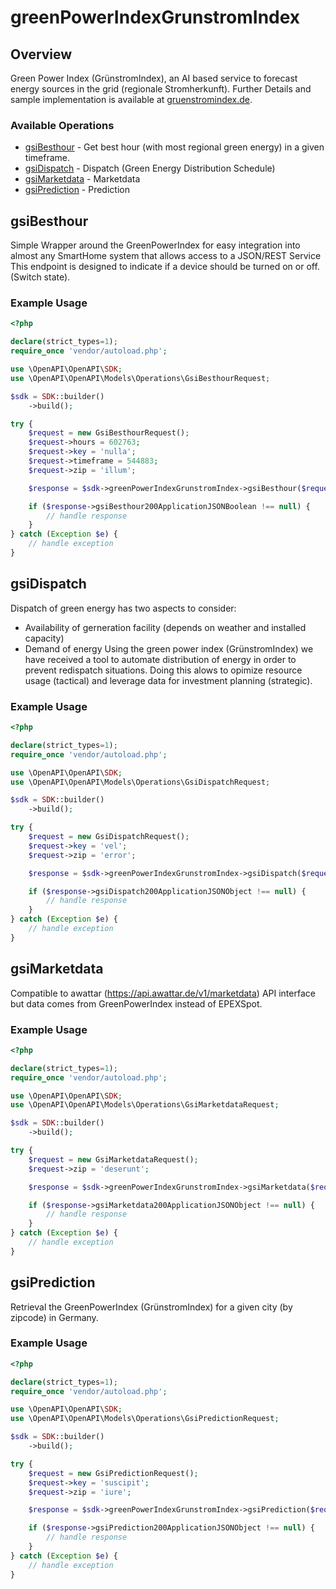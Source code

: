 # greenPowerIndexGrunstromIndex

## Overview

Green Power Index (GrünstromIndex), an AI based service to forecast energy sources in the grid (regionale Stromherkunft).
Further Details and sample implementation is available at [gruenstromindex.de](https://www.gruenstromindex.de/).


### Available Operations

* [gsiBesthour](#gsibesthour) - Get best hour (with most regional green energy) in a given timeframe.
* [gsiDispatch](#gsidispatch) - Dispatch (Green Energy Distribution Schedule)
* [gsiMarketdata](#gsimarketdata) - Marketdata
* [gsiPrediction](#gsiprediction) - Prediction

## gsiBesthour

Simple Wrapper around the GreenPowerIndex for easy integration into almost any SmartHome system that allows access to a JSON/REST Service This endpoint is designed to indicate if a device should be turned on or off. (Switch state).


### Example Usage

```php
<?php

declare(strict_types=1);
require_once 'vendor/autoload.php';

use \OpenAPI\OpenAPI\SDK;
use \OpenAPI\OpenAPI\Models\Operations\GsiBesthourRequest;

$sdk = SDK::builder()
    ->build();

try {
    $request = new GsiBesthourRequest();
    $request->hours = 602763;
    $request->key = 'nulla';
    $request->timeframe = 544883;
    $request->zip = 'illum';

    $response = $sdk->greenPowerIndexGrunstromIndex->gsiBesthour($request);

    if ($response->gsiBesthour200ApplicationJSONBoolean !== null) {
        // handle response
    }
} catch (Exception $e) {
    // handle exception
}
```

## gsiDispatch

Dispatch of green energy has two aspects to consider:
  - Availability of gerneration facility (depends on weather and installed capacity)
  - Demand of energy
Using the green power index (GrünstromIndex) we have received a tool to automate distribution of energy in order to prevent redispatch situations. Doing this alows to opimize resource usage (tactical) and leverage data for investment planning (strategic).


### Example Usage

```php
<?php

declare(strict_types=1);
require_once 'vendor/autoload.php';

use \OpenAPI\OpenAPI\SDK;
use \OpenAPI\OpenAPI\Models\Operations\GsiDispatchRequest;

$sdk = SDK::builder()
    ->build();

try {
    $request = new GsiDispatchRequest();
    $request->key = 'vel';
    $request->zip = 'error';

    $response = $sdk->greenPowerIndexGrunstromIndex->gsiDispatch($request);

    if ($response->gsiDispatch200ApplicationJSONObject !== null) {
        // handle response
    }
} catch (Exception $e) {
    // handle exception
}
```

## gsiMarketdata

Compatible to awattar (https://api.awattar.de/v1/marketdata) API interface but data comes from GreenPowerIndex instead of EPEXSpot.


### Example Usage

```php
<?php

declare(strict_types=1);
require_once 'vendor/autoload.php';

use \OpenAPI\OpenAPI\SDK;
use \OpenAPI\OpenAPI\Models\Operations\GsiMarketdataRequest;

$sdk = SDK::builder()
    ->build();

try {
    $request = new GsiMarketdataRequest();
    $request->zip = 'deserunt';

    $response = $sdk->greenPowerIndexGrunstromIndex->gsiMarketdata($request);

    if ($response->gsiMarketdata200ApplicationJSONObject !== null) {
        // handle response
    }
} catch (Exception $e) {
    // handle exception
}
```

## gsiPrediction

Retrieval the GreenPowerIndex (GrünstromIndex) for a given city (by zipcode) in Germany.


### Example Usage

```php
<?php

declare(strict_types=1);
require_once 'vendor/autoload.php';

use \OpenAPI\OpenAPI\SDK;
use \OpenAPI\OpenAPI\Models\Operations\GsiPredictionRequest;

$sdk = SDK::builder()
    ->build();

try {
    $request = new GsiPredictionRequest();
    $request->key = 'suscipit';
    $request->zip = 'iure';

    $response = $sdk->greenPowerIndexGrunstromIndex->gsiPrediction($request);

    if ($response->gsiPrediction200ApplicationJSONObject !== null) {
        // handle response
    }
} catch (Exception $e) {
    // handle exception
}
```
